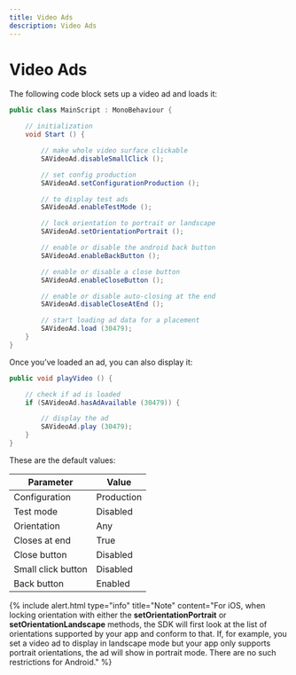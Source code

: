 ```yaml
---
title: Video Ads
description: Video Ads
---
```


# Video Ads

The following code block sets up a video ad and loads it:

```c#
public class MainScript : MonoBehaviour {

    // initialization
    void Start () {

        // make whole video surface clickable
        SAVideoAd.disableSmallClick ();

        // set config production
        SAVideoAd.setConfigurationProduction ();

        // to display test ads
        SAVideoAd.enableTestMode ();

        // lock orientation to portrait or landscape
        SAVideoAd.setOrientationPortrait ();

        // enable or disable the android back button
        SAVideoAd.enableBackButton ();

        // enable or disable a close button
        SAVideoAd.enableCloseButton ();

        // enable or disable auto-closing at the end
        SAVideoAd.disableCloseAtEnd ();

        // start loading ad data for a placement
        SAVideoAd.load (30479);
    }
}
```

Once you’ve loaded an ad, you can also display it:

```c#
public void playVideo () {

    // check if ad is loaded
    if (SAVideoAd.hasAdAvailable (30479)) {

        // display the ad
        SAVideoAd.play (30479);
    }
}
```

These are the default values:

| Parameter | Value |
|-----|-----|
| Configuration | Production |
| Test mode | Disabled |
| Orientation | Any | 
| Closes at end | True |
| Close button | Disabled |
| Small click button | Disabled | 
| Back button | Enabled |

{% include alert.html type="info" title="Note" content="For iOS, when locking orientation with either the <strong>setOrientationPortrait</strong> or <strong>setOrientationLandscape</strong> methods, the SDK will first look at the list of orientations supported by your app and conform to that. If, for example, you set a video ad to display in landscape mode but your app only supports portrait orientations, the ad will show in portrait mode. There are no such restrictions for Android." %}
